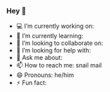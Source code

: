 ### Hey 👋

- 💻 I’m currently working on: 
- 🌱 I’m currently learning: 
- 👯 I’m looking to collaborate on: 
- 🤔 I’m looking for help with: 
- 💬 Ask me about: 
- 📫 How to reach me: snail mail
- 😄 Pronouns: he/him
- ⚡ Fun fact: 
